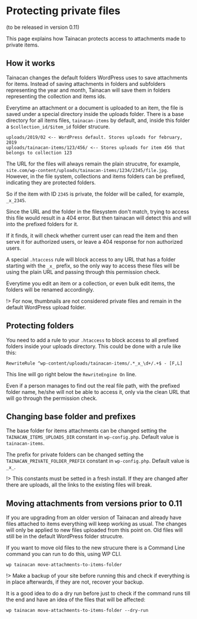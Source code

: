 # Protecting private files

(to be released in version 0.11)

This page explains how Tainacan protects access to attachments made to private items.

## How it works

Tainacan changes the default folders WordPress uses to save attachments for items. Instead of saving attachments in folders and subfolders representing the year and month, Tainacan will save them in folders representing the collection and items ids.

Everytime an attachment or a document is uploaded to an item, the file is saved under a special directory inside the uploads folder. There is a base directory for all items files, `tainacan-items` by default, and, inside this folder a `$collection_id/$item_id` folder strucure.

```
uploads/2019/02 <-- WordPress default. Stores uploads for february, 2019
uploads/tainacan-items/123/456/ <-- Stores uploads for item 456 that belongs to collection 123
```

The URL for the files will always remain the plain strucutre, for example, `site.com/wp-content/uploads/tainacan-items/1234/2345/file.jpg`. However, in the file system, collections and items folders can be prefixed, indicating they are protected folders.

So if the item with ID `2345` is private, the folder will be called, for example, `_x_2345`.

Since the URL and the folder in the filesystem don't match, trying to access this file would result in a 404 error. But then tainacan will detect this and will into the prefixed folders for it.

If it finds, it will check whether current user can read the item and then serve it for authorized users, or leave a 404 response for non authorized users.

A special `.htaccess` rule will block access to any URL that has a folder starting with the `_x_` prefix, so the only way to access these files will be using the plain URL and passing through this permission check.

Everytime you edit an item or a collection, or even bulk edit items, the folders will be renamed accordingly.

!> For now, thumbnails are not considered private files and remain in the default WordPress upload folder.

## Protecting folders

You need to add a rule to your `.htaccess` to block access to all prefixed folders inside your uploads directory. This could be done with a rule like this:

```
RewriteRule ^wp-content/uploads/tainacan-items/.*_x_\d+/.+$ - [F,L]
```

This line will go right below the `RewriteEngine On` line.

Even if a person manages to find out the real file path, with the prefixed folder name, he/she will not be able to access it, only via the clean URL that will go through the permission check.


## Changing base folder and prefixes

The base folder for items attachments can be changed setting the `TAINACAN_ITEMS_UPLOADS_DIR` constant in `wp-config.php`. Default value is `tainacan-items`.

The prefix for private folders can be changed setting the `TAINACAN_PRIVATE_FOLDER_PREFIX` constant in `wp-config.php`. Default value is `_x_`.

!> This constants must be setted in a fresh install. If they are changed after there are uploads, all the links to the existing files will break.


## Moving attachments from versions prior to 0.11

If you are upgrading from an older version of Tainacan and already have files attached to items everything will keep working as usual. The changes will only be applied to new files uploaded from this point on. Old files will still be in the default WordPress folder strucutre.

If you want to move old files to the new strucure there is a Command Line command you can run to do this, using WP CLI.

```
wp tainacan move-attachments-to-items-folder
```

!> Make a backup of your site before running this and check if everything is in place afterwards, if they are not, recover your backup.

It is a good idea to do a dry run before just to check if the command runs till the end and have an idea of the files that will be affected:

```
wp tainacan move-attachments-to-items-folder --dry-run
```

